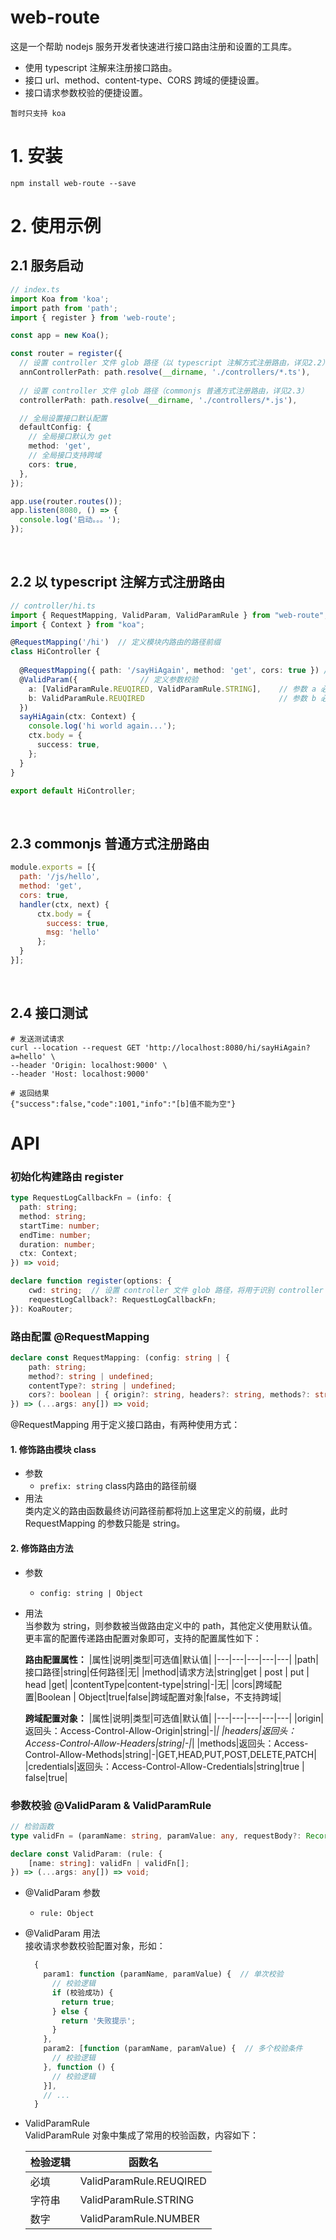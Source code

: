 # web-route
这是一个帮助 nodejs 服务开发者快速进行接口路由注册和设置的工具库。
* 使用 typescript 注解来注册接口路由。
* 接口 url、method、content-type、CORS 跨域的便捷设置。
* 接口请求参数校验的便捷设置。

`暂时只支持 koa`

# 1. 安装
```
npm install web-route --save
```

# 2. 使用示例
## 2.1 服务启动
```typescript
// index.ts
import Koa from 'koa';
import path from 'path';
import { register } from 'web-route';

const app = new Koa();

const router = register({
  // 设置 controller 文件 glob 路径（以 typescript 注解方式注册路由，详见2.2）
  annControllerPath: path.resolve(__dirname, './controllers/*.ts'),
  
  // 设置 controller 文件 glob 路径（commonjs 普通方式注册路由，详见2.3）
  controllerPath: path.resolve(__dirname, './controllers/*.js'),  

  // 全局设置接口默认配置
  defaultConfig: {
    // 全局接口默认为 get
    method: 'get',
    // 全局接口支持跨域
    cors: true,
  },
});

app.use(router.routes());
app.listen(8080, () => {
  console.log('启动。。。');
});
```
<br/>

## 2.2 以 typescript 注解方式注册路由
```typescript
// controller/hi.ts
import { RequestMapping, ValidParam, ValidParamRule } from "web-route";
import { Context } from "koa";

@RequestMapping('/hi')  // 定义模块内路由的路径前缀
class HiController {
  
  @RequestMapping({ path: '/sayHiAgain', method: 'get', cors: true }) // get: /hi/sayHiAgain
  @ValidParam({              // 定义参数校验
    a: [ValidParamRule.REUQIRED, ValidParamRule.STRING],    // 参数 a 必填且字符串类型
    b: ValidParamRule.REUQIRED                              // 参数 b 必填
  })
  sayHiAgain(ctx: Context) {
    console.log('hi world again...');
    ctx.body = {
      success: true,
    };
  }
}

export default HiController;
```
<br/>

## 2.3 commonjs 普通方式注册路由
```javascript
module.exports = [{
  path: '/js/hello',
  method: 'get',
  cors: true,
  handler(ctx, next) {
      ctx.body = {
        success: true,
        msg: 'hello'
      };
  }
}];
```
<br/>

## 2.4 接口测试
```shell
# 发送测试请求
curl --location --request GET 'http://localhost:8080/hi/sayHiAgain?a=hello' \
--header 'Origin: localhost:9000' \
--header 'Host: localhost:9000'
```

```shell
# 返回结果
{"success":false,"code":1001,"info":"[b]值不能为空"}
```


# API
### 初始化构建路由 register
```typescript
type RequestLogCallbackFn = (info: {
  path: string;
  method: string;
  startTime: number;
  endTime: number;
  duration: number;
  ctx: Context;
}) => void;

declare function register(options: {
    cwd: string;  // 设置 controller 文件 glob 路径，将用于识别 controller 模块。
    requestLogCallback?: RequestLogCallbackFn;
}): KoaRouter;
```


### 路由配置 @RequestMapping
```typescript
declare const RequestMapping: (config: string | {
    path: string;
    method?: string | undefined;
    contentType?: string | undefined;
    cors?: boolean | { origin?: string, headers?: string, methods?: string, credentials?: string };
}) => (...args: any[]) => void;
```
@RequestMapping 用于定义接口路由，有两种使用方式：<br/>
#### 1. 修饰路由模块 class
  * 参数
    * `prefix: string` class内路由的路径前缀  
  * 用法<br/>
    类内定义的路由函数最终访问路径前都将加上这里定义的前缀，此时 RequestMapping 的参数只能是 string。

#### 2. 修饰路由方法
  * 参数
    * `config: string | Object`
  * 用法<br/>
    当参数为 string，则参数被当做路由定义中的 path，其他定义使用默认值。更丰富的配置传递路由配置对象即可，支持的配置属性如下：

    **路由配置属性：**
    |属性|说明|类型|可选值|默认值|
    |---|---|---|---|---|
    |path|接口路径|string|任何路径|无|
    |method|请求方法|string|get \| post \| put \| head |get|
    |contentType|content-type|string|-|无|
    |cors|跨域配置|Boolean \| Object|true\|false\|跨域配置对象|false，不支持跨域|

    **跨域配置对象：**
    |属性|说明|类型|可选值|默认值|
    |---|---|---|---|---|
    |origin|返回头：Access-Control-Allow-Origin|string|-|*|
    |headers|返回头：Access-Control-Allow-Headers|string|-|*|
    |methods|返回头：Access-Control-Allow-Methods|string|-|GET,HEAD,PUT,POST,DELETE,PATCH|
    |credentials|返回头：Access-Control-Allow-Credentials|string|true \| false|true|

### 参数校验 @ValidParam & ValidParamRule
```typescript
// 检验函数
type validFn = (paramName: string, paramValue: any, requestBody?: Record<string, any>, ctx?: Context) => string | boolean;

declare const ValidParam: (rule: {
    [name: string]: validFn | validFn[];
}) => (...args: any[]) => void;
```
  * @ValidParam 参数
    * `rule: Object`
  * @ValidParam 用法<br/>
    接收请求参数校验配置对象，形如：
    ```typescript
      {
        param1: function (paramName, paramValue) {  // 单次校验
          // 校验逻辑
          if (校验成功) {
            return true;
          } else {
            return '失败提示';
          }
        },
        param2: [function (paramName, paramValue) {  // 多个校验条件
          // 校验逻辑
        }, function () {
          // 校验逻辑
        }],
        // ...
      }
    ```

  * ValidParamRule<br/>
  ValidParamRule 对象中集成了常用的校验函数，内容如下：

    |检验逻辑|函数名|
    |---|---|
    |必填|ValidParamRule.REUQIRED|
    |字符串|ValidParamRule.STRING|
    |数字|ValidParamRule.NUMBER|